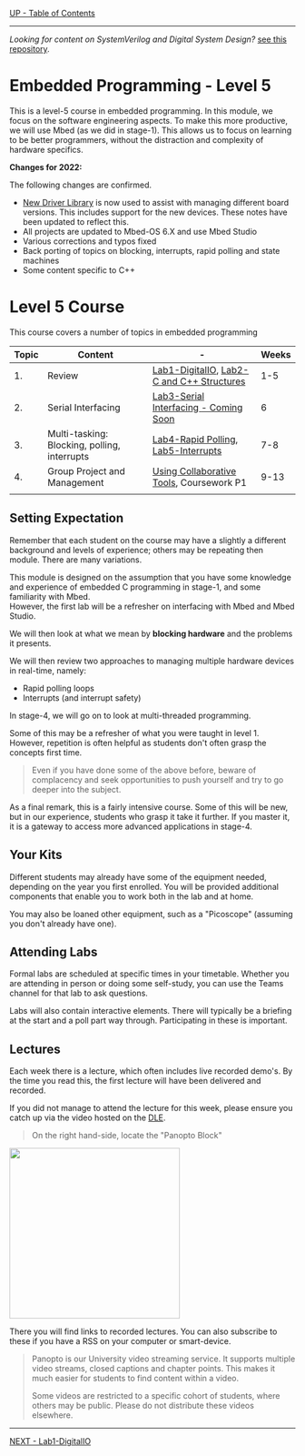 [UP - Table of Contents](../README.md)

---
 
*Looking for content on SystemVerilog and Digital System Design?*
[see this repository](https://github.com/UniversityOfPlymouth-Electronics/DigitalSystems).

# Embedded Programming - Level 5

This is a level-5 course in embedded programming. In this module, we focus on the software engineering aspects. To make this more productive, we will use Mbed 
(as we did in stage-1). This allows us to focus on learning to be better programmers, without the distraction and complexity of hardware specifics.

**Changes for 2022:**

The following changes are confirmed.

* [New Driver Library](https://github.com/UniversityOfPlymouth-Electronics/libuopmsb) is now used to assist with managing different board versions. 
This includes support for the new devices. These notes have been updated to reflect this.
* All projects are updated to Mbed-OS 6.X and use Mbed Studio 
* Various corrections and typos fixed
* Back porting of topics on blocking, interrupts, rapid polling and state machines
* Some content specific to C++

# Level 5 Course
This course covers a number of topics in embedded programming

| Topic | Content | - | Weeks |
| --- | --- | --- | --- |
| 1. | Review | [Lab1-DigitalIO](DigitalIO.md), [Lab2-C and C++ Structures](Cplusplus-structures.md) | 1-5 |
| 2. | Serial Interfacing | [Lab3-Serial Interfacing - Coming Soon](SerialInterfacing.md) | 6 |
| 3. | Multi-tasking: Blocking, polling, interrupts | [Lab4-Rapid Polling](rapid-poll.md), [Lab5-Interrupts](interrupts.md) | 7-8 |
| 4. | Group Project and Management | [Using Collaborative Tools](.), Coursework P1 | 9-13 | 
| |

## Setting Expectation
Remember that each student on the course may have a slightly a different background and levels of experience; others may be repeating then module. 
There are many variations.

This module is designed on the assumption that you have some knowledge and experience of embedded C programming in stage-1, and some familiarity with Mbed.  
However, the first lab will be a refresher on interfacing with Mbed and Mbed Studio. 

We will then look at what we mean by **blocking hardware** and the problems it presents.

We will then review two approaches to managing multiple hardware devices in real-time, namely:

* Rapid polling loops
* Interrupts (and interrupt safety)

In stage-4, we will go on to look at multi-threaded programming.

Some of this may be a refresher of what you were taught in level 1. However, repetition is often helpful as students don't often grasp the concepts first time. 

> Even if you have done some of the above before, beware of complacency and seek opportunities to push yourself and try to go deeper into the subject.

As a final remark, this is a fairly intensive course. Some of this will be new, but in our experience, students who grasp it take it further. If you master it, 
it is a gateway to access more advanced applications in stage-4.


## Your Kits
Different students may already have some of the equipment needed, depending on the year you first enrolled. You will be provided additional components that 
enable you to work both in the lab and at home. 

You may also be loaned other equipment, such as a "Picoscope" (assuming you don't already have one).


## Attending Labs
Formal labs are scheduled at specific times in your timetable. Whether you are attending in person or doing some self-study, you can use the Teams channel for 
that lab to ask questions.

Labs will also contain interactive elements. There will typically be a briefing at the start and a poll part way through. Participating in these is important.

## Lectures
Each week there is a lecture, which often includes live recorded demo's. By the time you read this, the first lecture will have been delivered and recorded.

If you did not manage to attend the lecture for this week, please ensure you catch up via the video hosted on the [DLE](https://dle.plymouth.ac.uk).

> On the right hand-side, locate the "Panopto Block"

<img src="../img/PanoptoBlock.png" width=300>

There you will find links to recorded lectures. You can also subscribe to these if you have a RSS on your computer or smart-device.

> Panopto is our University video streaming service. It supports multiple video streams, closed captions and chapter points. This makes it much easier for students 
to find content within a video.
>
> Some videos are restricted to a specific cohort of students, where others may be public. Please do not distribute these videos elsewhere.  

---
[NEXT - Lab1-DigitalIO](DigitalIO.md)





